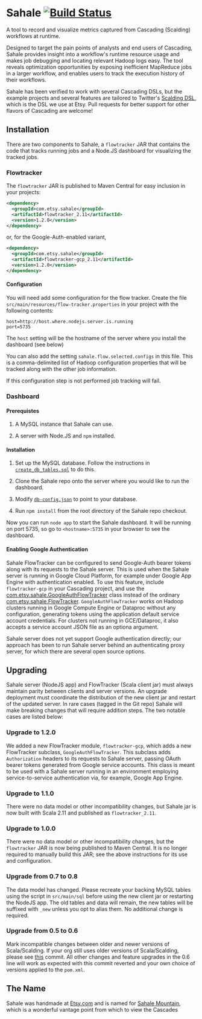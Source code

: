 # Sahale [![Build Status](https://travis-ci.org/etsy/Sahale.svg)](https://travis-ci.org/etsy/Sahale)

A tool to record and visualize metrics captured from Cascading (Scalding) workflows at runtime.

Designed to target the pain points of analysts and end users of Cascading, Sahale provides insight into a workflow's runtime resource usage and makes job debugging and locating relevant Hadoop logs easy. The tool reveals optimization opportunities by exposing inefficient MapReduce jobs in a larger workflow, and enables users to track the execution history of their workflows.

Sahale has been verified to work with several Cascading DSLs, but the example projects and several features are tailored to Twitter's [Scalding DSL](https://github.com/twitter/scalding), which is the DSL we use at Etsy. Pull requests for better support for other flavors of Cascading are welcome!

## Installation

There are two components to Sahale, a `flowtracker` JAR that contains the code that tracks running jobs and a Node.JS dashboard for visualizing the tracked jobs.

### Flowtracker

The `flowtracker` JAR is published to Maven Central for easy inclusion in your projects:

```xml
<dependency>
  <groupId>com.etsy.sahale</groupId>
  <artifactId>flowtracker_2.11</artifactId>
  <version>1.2.0</version>
</dependency>
```

or, for the Google-Auth-enabled variant,
```xml
<dependency>
  <groupId>com.etsy.sahale</groupId>
  <artifactId>flowtracker-gcp_2.11</artifactId>
  <version>1.2.0</version>
</dependency>
```

#### Configuration

You will need add some configuration for the flow tracker.  Create the file `src/main/resources/flow-tracker.properties` in your project with the following contents:

```
host=http://host.where.nodejs.server.is.running
port=5735
```

The `host` setting will be the hostname of the server where you install the dashboard (see below)

You can also add the setting `sahale.flow.selected.configs` in this file.  This is a comma-delimited list of Hadoop configuration properties that will be tracked along with the other job information.

If this configuration step is not performed job tracking will fail.

### Dashboard

#### Prerequistes

1. A MySQL instance that Sahale can use.

2. A server with Node.JS and `npm` installed.

#### Installation

1. Set up the MySQL database.  Follow the instructions in [`create_db_tables.sql`](https://github.com/etsy/Sahale/blob/master/src/main/sql/create_db_tables.sql) to do this.

2. Clone the Sahale repo onto the server where you would like to run the dashboard.

3. Modify [`db-config.json`](https://github.com/etsy/Sahale/blob/master/db-config.json) to point to your database.

4. Run `npm install` from the root directory of the Sahale repo checkout.

Now you can run `node app` to start the Sahale dashboard.  It will be running on port 5735, so go to `<hostname>:5735` in your browser to see the dashboard.

#### Enabling Google Authentication

Sahale FlowTracker can be configured to send Google-Auth bearer tokens along with its requests to the Sahale server.  This is used when the Sahale server is running in Google Cloud Platform, for example under Google App Engine with authentication enabled. To use this feature, include `flowtracker-gcp` in your Cascading project, and use the [com.etsy.sahale.GoogleAuthFlowTracker](flowtracker-gcp/src/main/scala/com/etsy/GoogleAuthFlowTracker.scala) class instead of the ordinary [com.etsy.sahale.FlowTracker](flowtracker/src/main/scala/com/etsy/FlowTracker.scala).  `GoogleAuthFlowTracker` works on Hadoop clusters running in Google Compute Engine or Dataproc without any configuration, generating tokens using the application default service account credentials.  For clusters not running in GCE/Dataproc, it also accepts a service account JSON file as an optiona argument.

Sahale server does not yet support Google authentication directly; our approach has been to run Sahale server behind an authenticating proxy server, for which there are several open source options.

## Upgrading

Sahale server (NodeJS app) and FlowTracker (Scala client jar) must always maintain parity between clients and server versions. An upgrade deployment must coordinate the distribution of the new client jar and restart of the updated server. In rare cases (tagged in the Git repo) Sahale will make breaking changes that will require addition steps. The two notable cases are listed below:

### Upgrade to 1.2.0

We added a new FlowTracker module, `flowtracker-gcp`, which adds a new FlowTracker subclass, `GoogleAuthFlowTracker`.  This subclass adds `Authorization` headers to its requests to Sahale server, passing OAuth bearer tokens generated from Google service accounts.  This class is meant to be used with a Sahale server running in an environment employing service-to-service authentication via, for example, Google App Engine.

### Upgrade to 1.1.0

There were no data model or other incompatibility changes, but Sahale jar is now built with Scala 2.11 and published as `flowtracker_2.11`. 

### Upgrade to 1.0.0

There were no data model or other incompatibility changes, but the `flowtracker` JAR is now being published to Maven Central.  It is no longer required to manually build this JAR; see the above instructions for its use and configuration.

### Upgrade from 0.7 to 0.8 

The data model has changed. Please recreate your backing MySQL tables using the script in `src/main/sql` before using the new client jar or restarting the NodeJS app. The old tables and data will remain, the new tables will be suffixed with `_new` unless you opt to alias them. No additional change is required.
 
### Upgrade from 0.5 to 0.6 

Mark incompatible changes between older and newer versions of Scala/Scalding. If your org still uses older versions of Scala/Scalding, please see [this](https://github.com/etsy/Sahale/commit/238794f33ba17326a156c396f3dc1dede2b0c743) commit. All other changes and feature upgrades in the 0.6 line will work as expected with this commit reverted and your own choice of versions applied to the `pom.xml`.

## The Name

Sahale was handmade at [Etsy.com](http://www.etsy.com) and is named for [Sahale Mountain](http://en.wikipedia.org/wiki/Sahale_Mountain), which is a wonderful vantage point from which to view the Cascades

